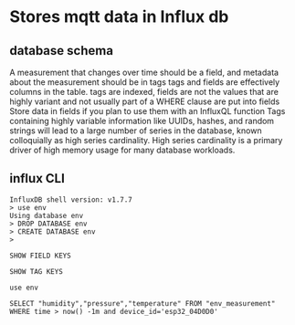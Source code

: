 # Stores mqtt data in Influx db


## database schema

A measurement that changes over time should be a field, and metadata about the measurement should be in tags
tags and fields are effectively columns in the table. tags are indexed, fields are not
the values that are highly variant and not usually part of a WHERE clause are put into fields
Store data in fields if you plan to use them with an InfluxQL function
Tags containing highly variable information like UUIDs, hashes, and random strings will lead to a large number of series in the database, 
known colloquially as high series cardinality. High series cardinality is a primary driver of high memory usage for many database workloads.



## influx CLI

```
InfluxDB shell version: v1.7.7
> use env
Using database env
> DROP DATABASE env
> CREATE DATABASE env
> 
```

```
SHOW FIELD KEYS
 ```
```
SHOW TAG KEYS
```


```
use env

SELECT "humidity","pressure","temperature" FROM "env_measurement" WHERE time > now() -1m and device_id='esp32_04D0D0'

```